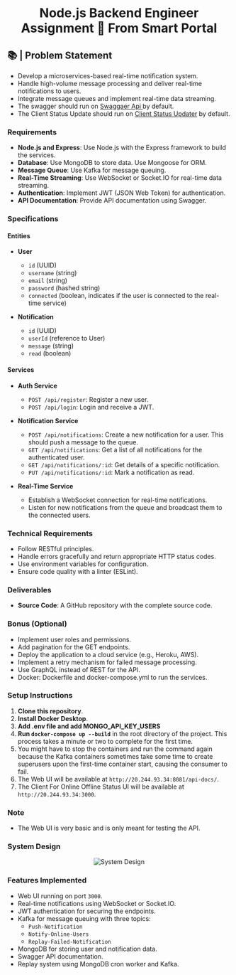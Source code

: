 
<h1 align="center">Node.js Backend Engineer Assignment 🧭 From Smart Portal</h1>

## 📚 | Problem Statement

- Develop a microservices-based real-time notification system.
- Handle high-volume message processing and deliver real-time notifications to users.
- Integrate message queues and implement real-time data streaming.
- The swagger  should run on  [Swaggaer Api ](http://20.244.93.34:8081/api-docs/) by default.
- The Client Status Update should run on [Client Status Updater](http://20.244.93.34:3000) by default.

### Requirements

- **Node.js and Express**: Use Node.js with the Express framework to build the services.
- **Database**: Use MongoDB to store data. Use Mongoose for ORM.
- **Message Queue**: Use Kafka for message queuing.
- **Real-Time Streaming**: Use WebSocket or Socket.IO for real-time data streaming.
- **Authentication**: Implement JWT (JSON Web Token) for authentication.
- **API Documentation**: Provide API documentation using Swagger.

### Specifications

#### Entities

- **User**
  - `id` (UUID)
  - `username` (string)
  - `email` (string)
  - `password` (hashed string)
  - `connected` (boolean, indicates if the user is connected to the real-time service)

- **Notification**
  - `id` (UUID)
  - `userId` (reference to User)
  - `message` (string)
  - `read` (boolean)

#### Services

- **Auth Service**
  - `POST /api/register`: Register a new user.
  - `POST /api/login`: Login and receive a JWT.

- **Notification Service**
  - `POST /api/notifications`: Create a new notification for a user. This should push a message to the queue.
  - `GET /api/notifications`: Get a list of all notifications for the authenticated user.
  - `GET /api/notifications/:id`: Get details of a specific notification.
  - `PUT /api/notifications/:id`: Mark a notification as read.

- **Real-Time Service**
  - Establish a WebSocket connection for real-time notifications.
  - Listen for new notifications from the queue and broadcast them to the connected users.

### Technical Requirements

- Follow RESTful principles.
- Handle errors gracefully and return appropriate HTTP status codes.
- Use environment variables for configuration.
- Ensure code quality with a linter (ESLint).

### Deliverables

- **Source Code**: A GitHub repository with the complete source code.

### Bonus (Optional)

- Implement user roles and permissions.
- Add pagination for the GET endpoints.
- Deploy the application to a cloud service (e.g., Heroku, AWS).
- Implement a retry mechanism for failed message processing.
- Use GraphQL instead of REST for the API.
- Docker: Dockerfile and docker-compose.yml to run the services.

### Setup Instructions

1. **Clone this repository**.
2. **Install Docker Desktop**.
3. **Add .env file and add MONGO_API_KEY_USERS**
4. **Run `docker-compose up --build`** in the root directory of the project. This process takes a minute or two to complete for the first time.
5. You might have to stop the containers and run the command again because the Kafka containers sometimes take some time to create superusers upon the first-time container start, causing the consumer to fail.
6. The Web UI will be available at `http://20.244.93.34:8081/api-docs/`.
7. The Client For Online Offline Status UI will be available at `http://20.244.93.34:3000`.

### Note

- The Web UI is very basic and is only meant for testing the API.

### System Design

<p align="center">
    <img alt="System Design" src="https://cdn.discordapp.com/attachments/808766340373807124/1260216258826207232/Untitled_-_Frame_1.jpg?ex=668e8359&is=668d31d9&hm=d0c29f31ff55e81fed4bcb316218faf530e56e1a10e973b4917a964745d6be19&" target="_blank" />
</p>

### Features Implemented

- Web UI running on port `3000`.
- Real-time notifications using WebSocket or Socket.IO.
- JWT authentication for securing the endpoints.
- Kafka for message queuing with three topics:
  - `Push-Notification`
  - `Notify-Online-Users`
  - `Replay-Failed-Notification`
- MongoDB for storing user and notification data.
- Swagger API documentation.
- Replay system using MongoDB cron worker and Kafka.


